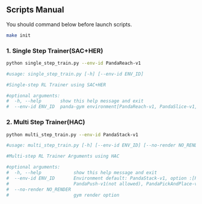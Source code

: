 ## Scripts Manual

You should command below before launch scripts.
```bash
make init
```

### 1. Single Step Trainer(SAC+HER)

```bash
python single_step_train.py --env-id PandaReach-v1

#usage: single_step_train.py [-h] [--env-id ENV_ID]

#Single-step RL Trainer using SAC+HER

#optional arguments:
#  -h, --help       show this help message and exit
#  --env-id ENV_ID  panda-gym environment[PandaReach-v1, PandaSlice-v1, PandaPush-v1, PandaPickAndPlace-v1, PandaStack-v1]

```

### 2. Multi Step Trainer(HAC)

```bash
python multi_step_train.py --env-id PandaStack-v1

#usage: multi_step_train.py [-h] [--env-id ENV_ID] [--no-render NO_RENDER]

#Multi-step RL Trainer Arguments using HAC

#optional arguments:
#  -h, --help            show this help message and exit
#  --env-id ENV_ID       Environment default: PandaStack-v1, option :[PandaReach-v1(not allowed), PandaSlice-v1(not allowed),
#                        PandaPush-v1(not allowed), PandaPickAndPlace-v1(not allowed), PandaStack-v1]
#  --no-render NO_RENDER
#                        gym render option

```
